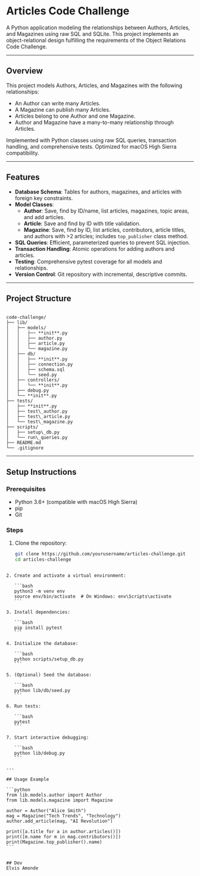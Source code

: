 
# Articles Code Challenge

A Python application modeling the relationships between Authors, Articles, and Magazines using raw SQL and SQLite. This project implements an object-relational design fulfilling the requirements of the Object Relations Code Challenge.

---

## Overview

This project models Authors, Articles, and Magazines with the following relationships:

- An Author can write many Articles.
- A Magazine can publish many Articles.
- Articles belong to one Author and one Magazine.
- Author and Magazine have a many-to-many relationship through Articles.

Implemented with Python classes using raw SQL queries, transaction handling, and comprehensive tests. Optimized for macOS High Sierra compatibility.

---

## Features

- **Database Schema**: Tables for authors, magazines, and articles with foreign key constraints.
- **Model Classes**:
  - **Author**: Save, find by ID/name, list articles, magazines, topic areas, and add articles.
  - **Article**: Save and find by ID with title validation.
  - **Magazine**: Save, find by ID, list articles, contributors, article titles, and authors with >2 articles; includes `top_publisher` class method.
- **SQL Queries**: Efficient, parameterized queries to prevent SQL injection.
- **Transaction Handling**: Atomic operations for adding authors and articles.
- **Testing**: Comprehensive pytest coverage for all models and relationships.
- **Version Control**: Git repository with incremental, descriptive commits.

---

## Project Structure

```

code-challenge/
├── lib/
│   ├── models/
│   │   ├── **init**.py
│   │   ├── author.py
│   │   ├── article.py
│   │   └── magazine.py
│   ├── db/
│   │   ├── **init**.py
│   │   ├── connection.py
│   │   ├── schema.sql
│   │   └── seed.py
│   ├── controllers/
│   │   └── **init**.py
│   ├── debug.py
│   └── **init**.py
├── tests/
│   ├── **init**.py
│   ├── test\_author.py
│   ├── test\_article.py
│   └── test\_magazine.py
├── scripts/
│   ├── setup\_db.py
│   └── run\_queries.py
├── README.md
└── .gitignore

````

---

## Setup Instructions

### Prerequisites

- Python 3.6+ (compatible with macOS High Sierra)
- pip
- Git

### Steps

1. Clone the repository:

   ```bash
   git clone https://github.com/yourusername/articles-challenge.git
   cd articles-challenge
````

2. Create and activate a virtual environment:

   ```bash
   python3 -m venv env
   source env/bin/activate  # On Windows: env\Scripts\activate
   ```

3. Install dependencies:

   ```bash
   pip install pytest
   ```

4. Initialize the database:

   ```bash
   python scripts/setup_db.py
   ```

5. (Optional) Seed the database:

   ```bash
   python lib/db/seed.py
   ```

6. Run tests:

   ```bash
   pytest
   ```

7. Start interactive debugging:

   ```bash
   python lib/debug.py
   ```

---

## Usage Example

```python
from lib.models.author import Author
from lib.models.magazine import Magazine

author = Author("Alice Smith")
mag = Magazine("Tech Trends", "Technology")
author.add_article(mag, "AI Revolution")

print([a.title for a in author.articles()])
print([m.name for m in mag.contributors()])
print(Magazine.top_publisher().name)
```


## Dev
Elvis Amonde
